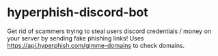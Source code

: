 # hyperphish-discord-bot
Get rid of scammers trying to steal users discord credentials / money on your server by sending fake phishing links!
Uses https://api.hyperphish.com/gimme-domains to check domains.